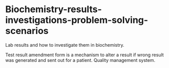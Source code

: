# Biochemistry-results-investigations-problem-solving-scenarios
Lab results and how to investigate them in biochemistry. 

Test result amendment form is a mechanism to alter a result if wrong result was generated and sent out for a patient. 
Quality management system.
